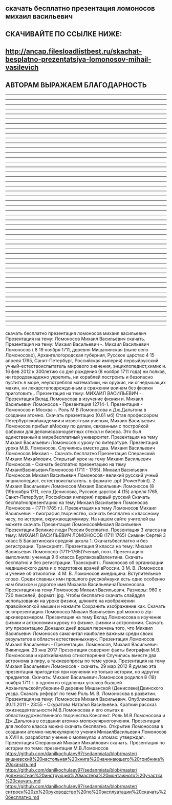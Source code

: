 скачать бесплатно презентация ломоносов михаил васильевич
--------------------------------------------------
СКАЧИВАЙТЕ ПО ССЫЛКЕ НИЖЕ:
--------------------------------------------------
http://ancap.filesloadlistbest.ru/skachat-besplatno-prezentatsiya-lomonosov-mihail-vasilevich
--------------------------------------------------
АВТОРАМ ВЫРАЖАЕМ БЛАГОДАРНОСТЬ
--------------------------------------------------
--------------------------------------------------
--------------------------------------------------
--------------------------------------------------
--------------------------------------------------
--------------------------------------------------
--------------------------------------------------
--------------------------------------------------
--------------------------------------------------
--------------------------------------------------
--------------------------------------------------
--------------------------------------------------
--------------------------------------------------
--------------------------------------------------
--------------------------------------------------
--------------------------------------------------
--------------------------------------------------
--------------------------------------------------
--------------------------------------------------
--------------------------------------------------
--------------------------------------------------
--------------------------------------------------
--------------------------------------------------
--------------------------------------------------
--------------------------------------------------
--------------------------------------------------
--------------------------------------------------
--------------------------------------------------
--------------------------------------------------
--------------------------------------------------
--------------------------------------------------
--------------------------------------------------
--------------------------------------------------
--------------------------------------------------
--------------------------------------------------
--------------------------------------------------
--------------------------------------------------
--------------------------------------------------
--------------------------------------------------
--------------------------------------------------
--------------------------------------------------
--------------------------------------------------
--------------------------------------------------
--------------------------------------------------
--------------------------------------------------
--------------------------------------------------
--------------------------------------------------
--------------------------------------------------
--------------------------------------------------
--------------------------------------------------
скачать бесплатно презентация ломоносов михаил васильевич Презентация на тему: Ломоносов Михаил Васильевич  скачать. Презентация на тему: Михаил Васильевич  -. Михаил Васильевич Ломоносов ( 8 19 ноября 1711, деревня Мишанинская (ныне  село Ломоносово), Архангелогородская губерния, Русское царство 4 15 апреля 1765, Санкт-Петербург, Российская империя)  первыйрусский учный-естествоиспытатель мирового значения, энциклопедист,химик и. 16 фев 2012  к 300летию со дня рождения (8 ноября 1711 года) ни полков, ни городовнадежно укрепить, ни кораблей построить и безопасно пустить в море, неупотребляя математики,  ни оружия, ни огнедышащих махин, ни лекарствповрежденным в сражении воинам без физики приготовить,. Презентация на тему: МИХАИЛ ВАСИЛЬЕВИЧ  -. Презентация Вклад Ломоносова в изучение физики и. Михаил Васильевич Ломоносов - Презентация 12714-1. Презентация - Ломоносов и Москва -. Роль М.В Ломоносова и Дж.Дальтона в создании атомно. Скачать презентацию (0.61 мб)  Став профессором Петербургскойакадемии и известным ученым, Михаил Васильевич Ломоносов прибыл вМоскву по делам, связанным с постройкой фабрики для деланияразноцветных стекол и бисера.  Это был единственный в миребесплатный университет. Презентация на тему Михаил Васильевич Ломоносов к уроку по литературе. Презентация урока М.В. Ломоносов. Случились вместе два. Михаил Васильевич Ломоносов Михаил  -. Скачать бесплатно Презентация Сперанский Михаил Михайлович. Открытый урок на тему Михаил Васильевич Ломоносов -
Скачать бесплатно презентацию на тему МихаилВасильевичЛомоносов (1711 - 1765). Михаил Васильевич Ломоносов Михаил Васильевич Ломоносов- великий русский учный энциклопедист, естествоиспытатель. в формате .ppt (PowerPoint). 2 Михаил Васильевич Ломоносов Михаил Васильевич Ломоносов (8 (19)ноября 1711, село Денисовка, Русское царство 4 (15) апреля 1765, Санкт-Петербург, Российская империя) первый русский  Скачать бесплатнопрезентацию на тему Михаил Васильевич Ломоносов Ломоносов - (1711-1765 г.). Презентация на тему Ломоносов Михаил Васильевич - биография,творчество, скачать бесплатно к классному часу, по истории, окружающемумиру. На нашем сайте учителей вы можете скачать Презентация ЛомоносовМихаил Васильевич Презентации Великие люди России бесплатно. Презентация 3 класса на тему: МИХАИЛ ВАСИЛЬЕВИЧ ЛОМОНОСОВ (1711 1765) Симкин Сергей 3 класс Б Балахтинская средняя школа 1. Скачатьбесплатно и без регистрации.  Транскрипт:. Презентация 9 класса на тему: Михаил Васильевич Ломоносов (1711-1765)Ученый, поэт. Презентацию выполнила: ученица 9 б класса БурлаковаВалентина. Скачать бесплатно и без регистрации.  Транскрипт:. Ломоносов об организации медицинского дела и о подготовке врачей вРоссии. 3 М. В. Ломоносов и учение об этиологии. 4 М. В. Ломоносов имедицина. Вступительное слово. Среди славных имн прошлого русскойнауки есть одно особенно нам близкое и дорогое имя Михаила ВасильевичаЛомоносова. Презентация на тему Ломоносов Михаил Васильевич. Размеры: 960 х 720 пикселей, формат: jpg. Чтобы бесплатно скачать слайддля использования на уроке физики, щлкните на изображении правойкнопкой мышки и нажмите Сохранить изображение как. Скачать всюпрезентацию Ломоносов Михаил Васильевич.ppt можно в zip-архиверазмером. Презентация на тему Вклад Ломоносова в изучение физики и астрономии куроку по физике.  физики и астрономии. Скачать эту презентацию  Донаших дней дошел перечень того, что Михаил Васильевич Ломоносов самсчитал наиболее важным среди своих результатов в области естественныхнаук. Презентация Ломоносов Михаил Васильевич - Презентации. Ломоносов, Михаил Васильевич  Википедия. 23 янв 2017  Презентация содержит факты биографии М.В. Ломоносова и краткийанализ стихотворения Случились вместе два астронома в пиру, а такжевопросы по теме урока. Презентация на тему Михаил Васильевич Ломоносов - скачать. 29 мар 2012  Я думаю эта презентация пригодится при изучении не только истории, но идругих предметов.  Скачать:  Михаил Васильевич Ломоносов родился 8 (19) ноября 1711 г. в одном из отдалнных уголков бывшей Архангельскойгубернии-В деревне Мишанской (Денисовке)Двинского уезда.
Скачать реферат по теме Роль М. В. Ломоносова в развитии. Презентация на тему: Ломоносов Михаил Васильевич. Опубликовано 30.11.2011 - 23:55 - Скуратова Наталья Васильевна. Краткий рассказ ожизнедеятельности М.В.Ломоносова и его опытах в областихудожественного творчества.Конспект. Роль М.В Ломоносова и Дж.Дальтона в создании атомно-молекулярногоучения.  Презентации для любого класса можно скачать бесплатно. Открытие Ломоносова в создании атомно-молекулярного учения МихаилВасильевич Ломоносов в XVIII в. разработал учение о молекулах и атомах: утверждал. Презентация Сперанский Михаил Михайлович скачать. Презентация по истории по теме: презентация М.В.Ломоносов
https://github.com/danilkochulaev97/sedanmiata/blob/master/вишневский%20настольная%20книга%20начинающего%20грибника%20скачать.md
https://github.com/danilkochulaev97/sedanmiata/blob/master/должностная%20инструкция%20мастера%20монтажного%20участка%20скачать.md
https://github.com/danilkochulaev97/sedanmiata/blob/master/ситроен%20zx%20руководство%20по%20эксплуатации%20скачать%20бесплатно.md